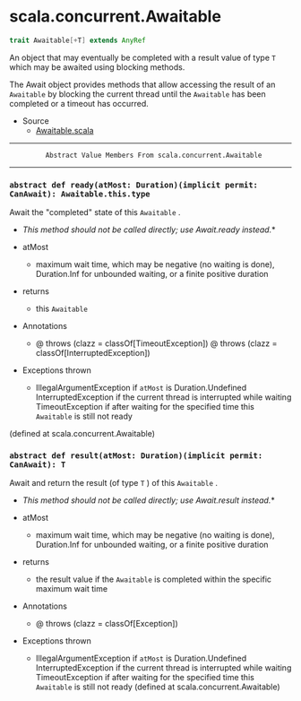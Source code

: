 
#                          scala.concurrent.Awaitable                          #

```scala
trait Awaitable[+T] extends AnyRef
```

An object that may eventually be completed with a result value of type `T` which
may be awaited using blocking methods.

The Await object provides methods that allow accessing the result of an
 `Awaitable` by blocking the current thread until the `Awaitable` has been
completed or a timeout has occurred.

* Source
  * [Awaitable.scala](https://github.com/scala/scala/tree/6d09a1ba5f/src/library/scala/concurrent/Awaitable.scala#L1)


--------------------------------------------------------------------------------
             Abstract Value Members From scala.concurrent.Awaitable
--------------------------------------------------------------------------------


### `abstract def ready(atMost: Duration)(implicit permit: CanAwait): Awaitable.this.type` ###

Await the "completed" state of this `Awaitable` .

 * _This method should not be called directly; use Await.ready instead._*

* atMost
  * maximum wait time, which may be negative (no waiting is done), Duration.Inf
    for unbounded waiting, or a finite positive duration
* returns
  * this `Awaitable`

* Annotations
  * @ throws (clazz = classOf[TimeoutException]) @ throws (clazz =
    classOf[InterruptedException])
* Exceptions thrown
  * IllegalArgumentException if `atMost` is Duration.Undefined
    InterruptedException if the current thread is interrupted while waiting
    TimeoutException if after waiting for the specified time this `Awaitable` is
    still not ready

(defined at scala.concurrent.Awaitable)


### `abstract def result(atMost: Duration)(implicit permit: CanAwait): T`    ###

Await and return the result (of type `T` ) of this `Awaitable` .

 * _This method should not be called directly; use Await.result instead._*

* atMost
  * maximum wait time, which may be negative (no waiting is done), Duration.Inf
    for unbounded waiting, or a finite positive duration
* returns
  * the result value if the `Awaitable` is completed within the specific maximum
    wait time

* Annotations
  * @ throws (clazz = classOf[Exception])
* Exceptions thrown
  * IllegalArgumentException if `atMost` is Duration.Undefined
    InterruptedException if the current thread is interrupted while waiting
    TimeoutException if after waiting for the specified time this `Awaitable` is
    still not ready
(defined at scala.concurrent.Awaitable)
